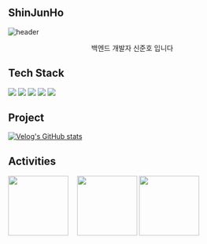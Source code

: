 ## ShinJunHo
![header](https://capsule-render.vercel.app/api?type=waving&color=auto&height=300&section=header&text=Hello&fontSize=90&animation=fadeIn&fontAlignY=38&desc=I'm%20JunHo&descAlignY=51&descAlign=62)
<p align='center'>백엔드 개발자 신준호 입니다</p>



## Tech Stack
<span><img src="https://img.shields.io/badge/java-007396?style=for-the-badge&logo=java&logoColor=white"></span>
<span><img src="https://img.shields.io/badge/mysql-4479A1?style=for-the-badge&logo=mysql&logoColor=white"></span>
<span><img src="https://img.shields.io/badge/springboot-6DB33F?style=for-the-badge&logo=springboot&logoColor=white"></span>
<span><img src="https://img.shields.io/badge/springdatajpa-6DB33F?style=for-the-badge&logo=springbootdatajpa&logoColor=white"></span>
<span><img src="https://img.shields.io/badge/vue.js-4FC08D?style=for-the-badge&logo=vue.js&logoColor=white"> </span>
## Project
[![Velog's GitHub stats](https://velog-readme-stats.vercel.app/api/badge?name=velog)](https://velog.io/@iamekgp) 

## Activities
<img style="height:122px;" src="http://mazassumnida.wtf/api/v2/generate_badge?boj=sseq007"/>&emsp;
<img style="height:122px;" src="https://github-readme-stats.vercel.app/api?username=sseq007&show_icons=true&theme=buefy&line_height=21"/>
<img style="height:122px;" src="https://github-readme-stats.vercel.app/api/top-langs/?username=sseq007&exclude_repo=PyTorch&layout=compact" />
